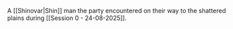 A [[Shinovar|Shin]] man the party encountered on their way to the shattered plains during [[Session 0 - 24-08-2025]].